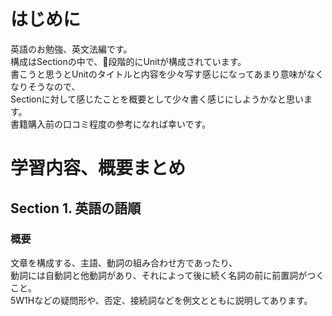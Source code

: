 # はじめに
英語のお勉強、英文法編です。  
構成はSectionの中で、段階的にUnitが構成されています。  
書こうと思うとUnitのタイトルと内容を少々写す感じになってあまり意味がなくなりそうなので、  
Sectionに対して感じたことを概要として少々書く感じにしようかなと思います。  
書籍購入前の口コミ程度の参考になれば幸いです。

# 学習内容、概要まとめ
## Section 1. 英語の語順
### 概要
文章を構成する、主語、動詞の組み合わせ方であったり、  
動詞には自動詞と他動詞があり、それによって後に続く名詞の前に前置詞がつくこと。  
5W1Hなどの疑問形や、否定、接続詞などを例文とともに説明してあります。




